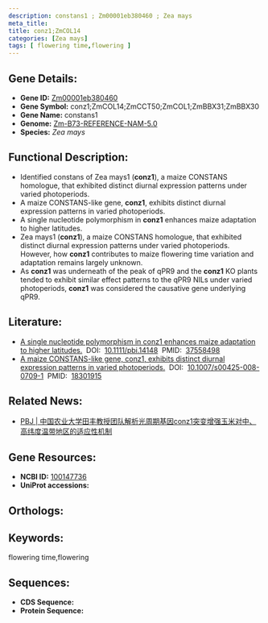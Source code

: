 ```yaml
---
description: constans1 ; Zm00001eb380460 ; Zea mays
meta_title:
title: conz1;ZmCOL14
categories: [Zea mays]
tags: [ flowering time,flowering ]
---
```


## Gene Details:
- **Gene ID:**	[Zm00001eb380460]()
- **Gene Symbol:** conz1;ZmCOL14;ZmCCT50;ZmCOL1;ZmBBX31;ZmBBX30
- **Gene Name:** constans1
- **Genome:** [Zm-B73-REFERENCE-NAM-5.0]()
- **Species:** *Zea mays*

## Functional Description:
   - Identified constans of Zea mays1 (**conz1**), a maize CONSTANS homologue, that exhibited distinct diurnal expression patterns under varied photoperiods.
   - A maize CONSTANS-like gene, **conz1**, exhibits distinct diurnal expression patterns in varied photoperiods.
   - A single nucleotide polymorphism in **conz1** enhances maize adaptation to higher latitudes.
   - Zea mays1 (**conz1**), a maize CONSTANS homologue, that exhibited distinct diurnal expression patterns under varied photoperiods. However, how **conz1** contributes to maize flowering time variation and adaptation remains largely unknown.
   - As **conz1** was underneath of the peak of qPR9 and the **conz1** KO plants tended to exhibit similar effect patterns to the qPR9 NILs under varied photoperiods, **conz1** was considered the causative gene underlying qPR9.

## Literature:
   - [A single nucleotide polymorphism in conz1 enhances maize adaptation to higher latitudes.]( https://onlinelibrary.wiley.com/doi/10.1111/pbi.14148)&nbsp;&nbsp;DOI:&nbsp;&nbsp;[10.1111/pbi.14148](https://onlinelibrary.wiley.com/doi/10.1111/pbi.14148)&nbsp;&nbsp;PMID:&nbsp;&nbsp;[37558498](https://pubmed.ncbi.nlm.nih.gov/37558498/)
   - [A maize CONSTANS-like gene, conz1, exhibits distinct diurnal expression patterns in varied photoperiods.]( https://link.springer.com/article/10.1007/s00425-008-0709-1)&nbsp;&nbsp;DOI:&nbsp;&nbsp;[10.1007/s00425-008-0709-1](https://link.springer.com/article/10.1007/s00425-008-0709-1)&nbsp;&nbsp;PMID:&nbsp;&nbsp;[18301915](https://pubmed.ncbi.nlm.nih.gov/18301915/)

## Related News:
   - [PBJ | 中国农业大学田丰教授团队解析光周期基因conz1突变增强玉米对中、高纬度温带地区的适应性机制](https://mp.weixin.qq.com/s/82yyhq-gMSaLu5IpLfBEXQ)

## Gene Resources:
- **NCBI ID:** [100147736](https://www.ncbi.nlm.nih.gov/gene/?term=100147736)
- **UniProt accessions:** [](https://www.uniprot.org/uniprotkb//entry)

## Orthologs:

## Keywords:
flowering time,flowering

## Sequences:
- **CDS Sequence:**
- **Protein Sequence:**
